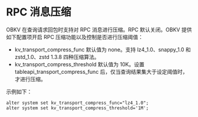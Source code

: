 # RPC 消息压缩

OBKV 在查询请求回包时支持对 RPC 消息进行压缩。RPC 默认关闭。OBKV 提供如下配置项开启 RPC 压缩功能以及控制是否进行压缩阈值：

- kv_transport_compress_func
    默认值为 none。支持 lz4_1.0、snappy_1.0 和 zstd_1.0、zstd 1.3.8 四种压缩算法。
- kv_transport_compress_threshold
    默认值为 10K。设置 tableapi_transport_compress_func 后，仅当查询结果集大于设定阈值时，才进行压缩。

示例如下：

```shell
alter system set kv_transport_compress_func="lz4_1.0";
alter system set kv_transport_compress_threshold='1M';
```
